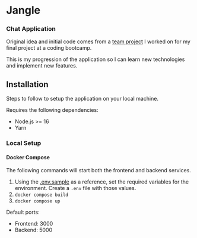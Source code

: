 # Jangle

### Chat Application

Original idea and initial code comes from a [team project](https://github.com/jangle401/jangle-front) I worked on for my final project at a coding bootcamp.

This is my progression of the application so I can learn new technologies and implement new features. 

## Installation

Steps to follow to setup the application on your local machine.

Requires the following dependencies:

- Node.js >= 16
- Yarn

### Local Setup

#### Docker Compose

The following commands will start both the frontend and backend services.

1. Using the [.env.sample](.env.sample) as a reference, set the required variables for the environment. Create a `.env` file with those values.
2. `docker compose build`
3. `docker compose up`

Default ports:

- Frontend: 3000
- Backend: 5000

